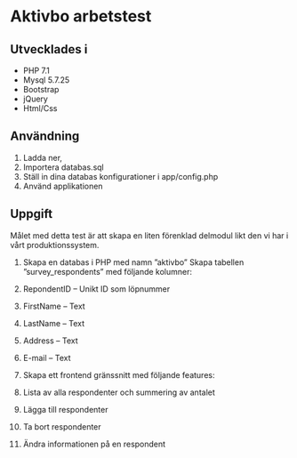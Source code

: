 # Aktivbo arbetstest

## Utvecklades i
- PHP 7.1
- Mysql 5.7.25
- Bootstrap
- jQuery
- Html/Css


## Användning
1. Ladda ner,
2. Importera databas.sql
3. Ställ in dina databas konfigurationer i app/config.php
4. Använd applikationen


## Uppgift
Målet med detta test är att skapa en liten förenklad delmodul likt den vi har i vårt produktionssystem.
1. Skapa en databas i PHP med namn ”aktivbo”
Skapa tabellen ”survey_respondents” med följande kolumner:
  1. RepondentID – Unikt ID som löpnummer
  2. FirstName – Text
  3. LastName – Text
  4. Address – Text
  5. E-mail – Text

2. Skapa ett frontend gränssnitt med följande features:
  1. Lista av alla respondenter och summering av antalet
  2. Lägga till respondenter
  3. Ta bort respondenter
  4. Ändra informationen på en respondent